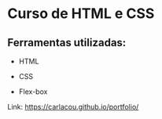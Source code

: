 # Curso de HTML e CSS


## Ferramentas utilizadas:

* HTML

* CSS

* Flex-box


Link: <https://carlacou.github.io/portfolio/>
